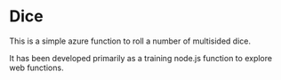 # Dice
This is a simple azure function to roll a number of multisided dice.

It has been developed primarily as a training node.js function to explore web functions.